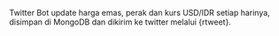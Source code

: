 Twitter Bot update harga emas, perak dan kurs USD/IDR setiap harinya, disimpan di MongoDB dan dikirim ke twitter melalui {rtweet}.

